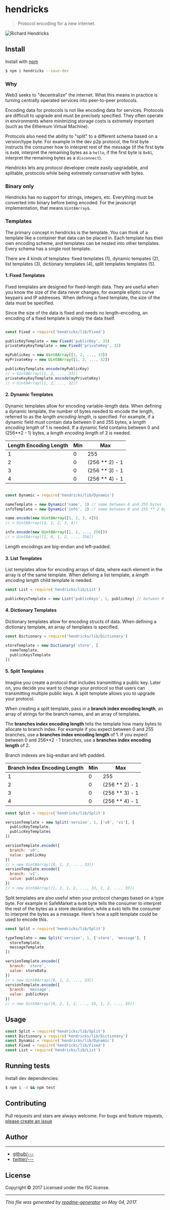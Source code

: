 # hendricks

> Protocol encoding for a new internet.

![Richard Hendricks](https://vignette4.wikia.nocookie.net/silicon-valley/images/3/33/Richard_Hendricks.jpg/revision/latest/scale-to-width-down/310?cb=20150526104602)

## Install

Install with [npm](https://www.npmjs.com/)

```sh
$ npm i hendricks --save-dev
```

### Why

Web3 seeks to "decentralize" the internet. What this means in practice is turning centrally operated services into peer-to-peer protocols.

Encoding data for protocols is not like encoding data for services. Protocols are difficult to upgrade and must be precisely specified. They often operate in environments where minimizing storage costs is extremely important (such as the Ethereum Virtual Machine).

Protocols also need the ability to "split" to a different schema based on a version/type byte. For example in the dev p2p protocol, the first byte instructs the consumer how to interpret rest of the message (if the first byte is `0x00`, interpret the remaining bytes as a `hello`, if the first byte is `0x01`, interpret the remaining bytes as a `disconnect`).

Hendricks lets any protocol developer create easily upgradable, and splitable, protocols while being extremely conservative with bytes.

### Binary only

Hendricks has no support for strings, integers, etc. Everything must be converted into binary before being encoded. For the javascript implementation, that means `Uint8Array`s.

### Templates

The primary concept in hendricks is the template. You can think of a template like a container that data can be placed in. Each template has their own encoding scheme, and templates can be nested into other templates. Every schema has a single root template.

There are 4 kinds of templates: fixed templates (1), dynamic tempates (2), list templates (3), dictionary templates (4), split templates templates (5).

#### 1. Fixed Templates

Fixed templates are designed for fixed-length data. They are useful when you know the size of the data never changes, for example elliptic curve keypairs and IP addresses. When defining a fixed template, the size of the data must be specified.

Since the size of the data is fixed and needs no length-encoding, an encoding of a fixed template is simply the data itself.

```js

const Fixed = require('hendricks/lib/Fixed')

publicKeyTemplate = new Fixed('publicKey', 33)
privateKeyKeyTemplate = new Fixed('privateKey', 32)

myPublicKey = new Uint8Array([1, 2, ..., 33])
myPrivateKey = new Uint8Array([1, 2, ..., 32])

publicKeyTemplate.encode(myPublicKey)
// > Uint8Array([1, 2, ..., 33])
privateKeyKeyTemplate.encode(myPrivateKey)
// > Uint8Array([1, 2, ..., 32])
```

#### 2. Dynamic Templates

Dynamic templates allow for encoding variable-length data. When defining a dynamic template, the number of bytes needed to encode the length, referred to as the *length encoding length*, is specified. For example, if a dynamic field must contain data between 0 and 255 bytes, a *length encoding length* of 1 is needed. If a dynamic field contains between 0 and (256**2 - 1) bytes, a *length encoding length* of 2 is needed.

Length Encoding Length | Min | Max |
--- | --- | --- |
1 | 0 | 255 |
2 | 0 | (256 ** 2) - 1
3 | 0 | (256 ** 3) - 1
4 | 0 | (256 ** 4) - 1

```js

const Dynamic = require('hendricks/lib/Dynamic')

nameTemplate = new Dynamic('name', 1) // name between 0 and 255 bytes
infoTemplate = new Dynamic('info', 2) // name between 0 and 255 ** 2 bytes

name.encode(new Uint8Array([1, 2, 3, 4]))
// > Uint8Array([4, 1, 2, 3, 4])

info.encode(new Uint8Array([1, 2, ..., 256]))
// > Uint8Array([1, 0, 1, 2, ..., 256])
```

Length encodings are big-endian and left-padded.

#### 3. List Templates

List templates allow for encoding arrays of data, where each element in the array is of the same template. When defining a list template, a *length encoding length* child template is needed.

```js
const List = require('hendricks/lib/List')

publicKeysTemplate = new List('publicKeys', 1, publicKey) // between 0 and 255 publicKeys
```

#### 4. Dictionary Templates

Dictionary templates allow for encoding structs of data. When defining a dictionary template, an array of templates is specified.

```js
const Dictionary = require('hendricks/lib/Dictionary')

storeTemplate = new Dictionary('store', [
  nameTemplate,
  publicKeysTemplate
])
```

#### 5. Split Templates

Imagine you create a protocol that includes transmitting a public key. Later on, you decide you want to change your protocol so that users can transmitting multiple public keys. A split template allows you to upgrade your protocol.

When creating a split template, pass in a **branch index encoding length**, an array of strings for the branch names, and an array of templates.

The **branches index encoding length** tells the template how many bytes to allocate to branch index. For example if you expect between 0 and 255 branches, use a **branches index encoding length** of 1. If you expect between 0 and 256**2 - 1 branches, use a **branches index encoding length** of 2.

Branch indexes are big-endian and left-padded.

Branch Index Encoding Length | Min | Max |
--- | --- | --- |
1 | 0 | 255 |
2 | 0 | (256 ** 2) - 1
3 | 0 | (256 ** 3) - 1
4 | 0 | (256 ** 4) - 1


```js
const Split = require('hendricks/lib/Split')

versionTemplate = new Split('version', 1, ['v0', 'v1'], [
  publicKeyTemplate,
  publicKeyTemplates
])

versionTemplate.encode({
  branch: 'v0',
  value: publicKey
})
// > new Uint8Array([0, 1, 2, ..., 33])
versionTemplate.encode({
  branch: 'v1',
  value: publicKeys
})
// > new Uint8Array([1, 2, 1, 2, ..., 33, 1, 2, ..., 33])
```

Split templates are also useful when your protocol changes based on a type byte. For example in SafeMarket a `0x00` byte tells the consumer to interpret the rest of the bytes as a store declaration, while a `0x01`  tells the consumer to interpret the bytes as a message. Here's how a split template could be used to encode this.

```js
const Split = require('hendricks/lib/Split')

typeTemplate = new Split('version', 1, ['store', 'message'], [
  storeTemplate,
  messageTemplate
])

versionTemplate.encode({
  branch: 'store',
  value: storeData
})
// > new Uint8Array([0, 1, 2, ..., 33])
versionTemplate.encode({
  branch: 'message',
  value: publicKeys
})
// > new Uint8Array([0, 2, 1, 2, ..., 33, 1, 2, ..., 33])
```

## Usage

```js
const Split = require('hendricks/lib/Split')
const Dictionary = require('hendricks/lib/Dictionary')
const Dynamic = require('hendricks/lib/Dynamic')
const Fixed = require('hendricks/lib/Fixed')
const List = require('hendricks/lib/List')
```

## Running tests

Install dev dependencies:

```sh
$ npm i -d && npm test
```

## Contributing

Pull requests and stars are always welcome. For bugs and feature requests, [please create an issue](https://github.com/safezero/hendricks/issues)

## Author

***

* [github/---](https://github.com/---)
* [twitter/---](http://twitter.com/---)

## License

Copyright © 2017 []()
Licensed under the ISC license.

***

_This file was generated by [readme-generator](https://github.com/jonschlinkert/readme-generator) on May 04, 2017._
